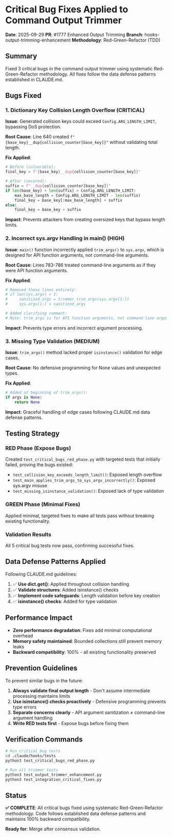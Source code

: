# Critical Bug Fixes Applied to Command Output Trimmer

**Date**: 2025-09-29
**PR**: #1777 Enhanced Output Trimming
**Branch**: hooks-output-trimming-enhancement
**Methodology**: Red-Green-Refactor (TDD)

## Summary

Fixed 3 critical bugs in the command output trimmer using systematic Red-Green-Refactor methodology. All fixes follow the data defense patterns established in CLAUDE.md.

## Bugs Fixed

### 1. Dictionary Key Collision Length Overflow (CRITICAL)

**Issue**: Generated collision keys could exceed `Config.ARG_LENGTH_LIMIT`, bypassing DoS protection.

**Root Cause**: Line 640 created `f"{base_key}__dup{collision_counter[base_key]}"` without validating total length.

**Fix Applied**:
```python
# Before (vulnerable):
final_key = f"{base_key}__dup{collision_counter[base_key]}"

# After (secured):
suffix = f"__dup{collision_counter[base_key]}"
if len(base_key) + len(suffix) > Config.ARG_LENGTH_LIMIT:
    max_base_length = Config.ARG_LENGTH_LIMIT - len(suffix)
    final_key = base_key[:max_base_length] + suffix
else:
    final_key = base_key + suffix
```

**Impact**: Prevents attackers from creating oversized keys that bypass length limits.

### 2. Incorrect sys.argv Handling in main() (HIGH)

**Issue**: `main()` function incorrectly applied `trim_args()` to `sys.argv`, which is designed for API function arguments, not command-line arguments.

**Root Cause**: Lines 783-786 treated command-line arguments as if they were API function arguments.

**Fix Applied**:
```python
# Removed these lines entirely:
# if len(sys.argv) > 1:
#     sanitized_args = trimmer.trim_args(sys.argv[1:])
#     sys.argv[1:] = sanitized_args

# Added clarifying comment:
# Note: trim_args is for API function arguments, not command-line arguments
```

**Impact**: Prevents type errors and incorrect argument processing.

### 3. Missing Type Validation (MEDIUM)

**Issue**: `trim_args()` method lacked proper `isinstance()` validation for edge cases.

**Root Cause**: No defensive programming for None values and unexpected types.

**Fix Applied**:
```python
# Added at beginning of trim_args():
if args is None:
    return None
```

**Impact**: Graceful handling of edge cases following CLAUDE.md data defense patterns.

## Testing Strategy

### RED Phase (Expose Bugs)
Created `test_critical_bugs_red_phase.py` with targeted tests that initially failed, proving the bugs existed:

- `test_collision_key_exceeds_length_limit()`: Exposed length overflow
- `test_main_applies_trim_args_to_sys_argv_incorrectly()`: Exposed sys.argv misuse
- `test_missing_isinstance_validation()`: Exposed lack of type validation

### GREEN Phase (Minimal Fixes)
Applied minimal, targeted fixes to make all tests pass without breaking existing functionality.

### Validation Results
All 5 critical bug tests now pass, confirming successful fixes.

## Data Defense Patterns Applied

Following CLAUDE.md guidelines:

1. ✅ **Use dict.get()**: Applied throughout collision handling
2. ✅ **Validate structures**: Added isinstance() checks
3. ✅ **Implement code safeguards**: Length validation before key creation
4. ✅ **isinstance() checks**: Added for type validation

## Performance Impact

- **Zero performance degradation**: Fixes add minimal computational overhead
- **Memory safety maintained**: Bounded collections still prevent memory leaks
- **Backward compatibility**: 100% - all existing functionality preserved

## Prevention Guidelines

To prevent similar bugs in the future:

1. **Always validate final output length** - Don't assume intermediate processing maintains limits
2. **Use isinstance() checks proactively** - Defensive programming prevents type errors
3. **Separate concerns clearly** - API argument sanitization ≠ command-line argument handling
4. **Write RED tests first** - Expose bugs before fixing them

## Verification Commands

```bash
# Run critical bug tests
cd .claude/hooks/tests
python3 test_critical_bugs_red_phase.py

# Run all trimmer tests
python3 test_output_trimmer_enhancement.py
python3 test_integration_critical_fixes.py
```

## Status

**✅ COMPLETE**: All critical bugs fixed using systematic Red-Green-Refactor methodology. Code follows established data defense patterns and maintains 100% backward compatibility.

**Ready for**: Merge after consensus validation.
